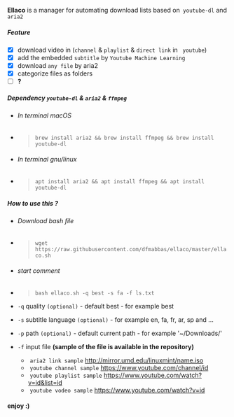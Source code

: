 **Ellaco** is a manager for automating download lists based on` youtube-dl` and `aria2`

##### Feature
- [x] download  video in (`channel` & `playlist` & `direct link` in ` youtube`)
- [x] add the embedded `subtitle` by `Youtube Machine Learning`
- [x] download `any file` by aria2
- [x] categorize files as folders
- [ ] **?**

##### Dependency  `youtube-dl` & `aria2` & `ffmpeg`
-  ###### In terminal macOS
-  > `brew install aria2 && brew install ffmpeg && brew install youtube-dl`
-  ###### In terminal gnu/linux
-  > `apt install aria2 && apt install ffmpeg && apt install youtube-dl`


##### How to use this ?
- ###### Download bash file 
- >`wget https://raw.githubusercontent.com/dfmabbas/ellaco/master/ellaco.sh`
- ###### start comment  
- > `bash ellaco.sh -q best -s fa -f ls.txt`
- `-q` quality `(optional)` - default best - for example best
- `-s` subtitle language `(optional)` - for example en, fa, fr, ar, sp and ...
- `-p` path `(optional)` - default current path - for example '~/Downloads/'
- `-f` input file **(sample of the file is available in the repository)**

  - ​ `aria2 link sample` http://mirror.umd.edu/linuxmint/name.iso
  - ​ `youtube channel sample` https://www.youtube.com/channel/id
  - ​ `youtube playlist sample` https://www.youtube.com/watch?v=id&list=id
  - ​ `youtube vodeo sample` https://www.youtube.com/watch?v=id

#### enjoy :)